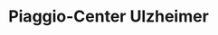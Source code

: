 ---
title: "Piaggio-Center Ulzheimer"
url: /grossheubach/piaggio-center-ulzheimer/
shop: Autowerkstatt
---
